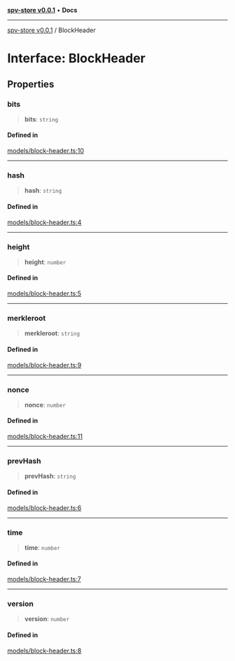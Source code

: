 [**spv-store v0.0.1**](../README.md) • **Docs**

***

[spv-store v0.0.1](../globals.md) / BlockHeader

# Interface: BlockHeader

## Properties

### bits

> **bits**: `string`

#### Defined in

[models/block-header.ts:10](https://github.com/shruggr/ts-casemod-spv/blob/56b4750a08daabb55f614a1b84ddcb1eb8c8c7fb/src/models/block-header.ts#L10)

***

### hash

> **hash**: `string`

#### Defined in

[models/block-header.ts:4](https://github.com/shruggr/ts-casemod-spv/blob/56b4750a08daabb55f614a1b84ddcb1eb8c8c7fb/src/models/block-header.ts#L4)

***

### height

> **height**: `number`

#### Defined in

[models/block-header.ts:5](https://github.com/shruggr/ts-casemod-spv/blob/56b4750a08daabb55f614a1b84ddcb1eb8c8c7fb/src/models/block-header.ts#L5)

***

### merkleroot

> **merkleroot**: `string`

#### Defined in

[models/block-header.ts:9](https://github.com/shruggr/ts-casemod-spv/blob/56b4750a08daabb55f614a1b84ddcb1eb8c8c7fb/src/models/block-header.ts#L9)

***

### nonce

> **nonce**: `number`

#### Defined in

[models/block-header.ts:11](https://github.com/shruggr/ts-casemod-spv/blob/56b4750a08daabb55f614a1b84ddcb1eb8c8c7fb/src/models/block-header.ts#L11)

***

### prevHash

> **prevHash**: `string`

#### Defined in

[models/block-header.ts:6](https://github.com/shruggr/ts-casemod-spv/blob/56b4750a08daabb55f614a1b84ddcb1eb8c8c7fb/src/models/block-header.ts#L6)

***

### time

> **time**: `number`

#### Defined in

[models/block-header.ts:7](https://github.com/shruggr/ts-casemod-spv/blob/56b4750a08daabb55f614a1b84ddcb1eb8c8c7fb/src/models/block-header.ts#L7)

***

### version

> **version**: `number`

#### Defined in

[models/block-header.ts:8](https://github.com/shruggr/ts-casemod-spv/blob/56b4750a08daabb55f614a1b84ddcb1eb8c8c7fb/src/models/block-header.ts#L8)
